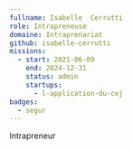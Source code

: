 ```yaml
---
fullname: Isabelle  Cerrutti
role: Intrapreneuse
domaine: Intraprenariat
github: isabelle-cerrutti
missions:
  - start: 2021-06-09
    end: 2024-12-31
    status: admin
    startups:
      - l-application-du-cej
badges:
  - segur
---
```

Intrapreneur